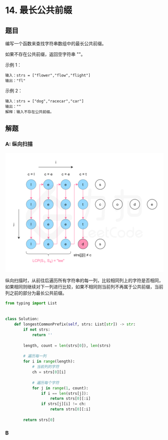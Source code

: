 # 14. 最长公共前缀

## 题目

编写一个函数来查找字符串数组中的最长公共前缀。

如果不存在公共前缀，返回空字符串 ""。

示例 1：

```
输入：strs = ["flower","flow","flight"]
输出："fl"
```

示例 2：

```
输入：strs = ["dog","racecar","car"]
输出：""
解释：输入不存在公共前缀。
```

## 解题

### A: 纵向扫描

![fig2](.assets/14_fig2.png)

纵向扫描时，从前往后遍历所有字符串的每一列，比较相同列上的字符是否相同，如果相同则继续对下一列进行比较，如果不相同则当前列不再属于公共前缀，当前列之前的部分为最长公共前缀。

```python
from typing import List


class Solution:
    def longestCommonPrefix(self, strs: List[str]) -> str:
        if not strs:
            return ''

        length, count = len(strs[0]), len(strs)

        # 遍历每一列
        for i in range(length):
            # 当前列的字符
            ch = strs[0][i]

            # 遍历每个字符
            for j in range(1, count):
                if i == len(strs[j]):
                    return strs[0][:i]
                if strs[j][i] != ch:
                    return strs[0][:i]

        return strs[0]

```

### B

